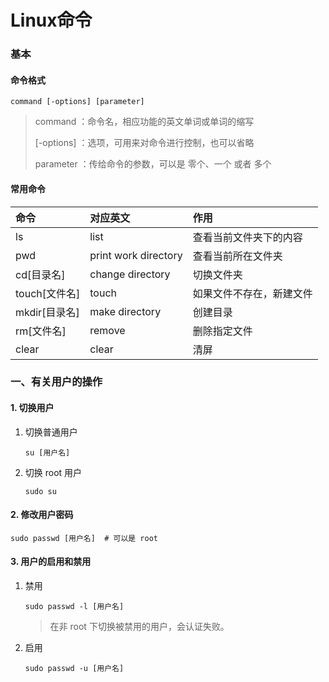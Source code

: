 # Linux命令

### 基本

#### 命令格式

```shell
command [-options] [parameter]
```

> command ：命令名，相应功能的英文单词或单词的缩写
> 
> [-options] ：选项，可用来对命令进行控制，也可以省略
> 
> parameter ：传给命令的参数，可以是 零个、一个 或者 多个

#### 常用命令

| 命令          | 对应英文                  | 作用            |
|:------------|:----------------------|:--------------|
| ls	         | list	                 | 查看当前文件夹下的内容   |
| pwd	        | print work directory	 | 查看当前所在文件夹     |
| cd[目录名]	    | change directory      | 	切换文件夹        |
| touch[文件名]	 | touch                 | 	如果文件不存在，新建文件 |
| mkdir[目录名]	 | make directory        | 	创建目录         |
| rm[文件名]	    | remove                | 	删除指定文件       |
| clear	      | clear                 | 	清屏           |

### 一、有关用户的操作

#### 1. 切换用户

1. 切换普通用户

    ```shell
    su [用户名]
    ```

2. 切换 root 用户

    ```shell
    sudo su
    ```
#### 2. 修改用户密码

```shell
sudo passwd [用户名]  # 可以是 root
```

#### 3. 用户的启用和禁用

1. 禁用

    ```shell
    sudo passwd -l [用户名]
    ```

    > 在非 root 下切换被禁用的用户，会认证失败。

2. 启用

    ```shell
    sudo passwd -u [用户名]
    ```

